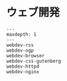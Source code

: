 # ウェブ開発

```{toctree}
---
maxdepth: 1
---
webdev-rss
webdev-ogp
webdev-browser
webdev-css-gutenberg
webdev-httpd
webdev-nginx
```
